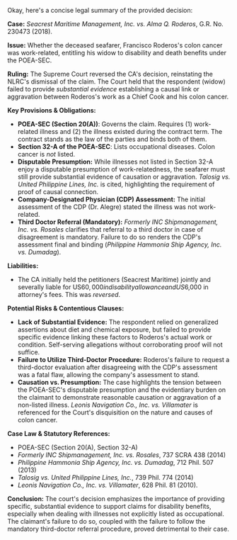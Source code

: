 Okay, here's a concise legal summary of the provided decision:

**Case:** *Seacrest Maritime Management, Inc. vs. Alma Q. Roderos*, G.R. No. 230473 (2018).

**Issue:** Whether the deceased seafarer, Francisco Roderos's colon cancer was work-related, entitling his widow to disability and death benefits under the POEA-SEC.

**Ruling:** The Supreme Court reversed the CA's decision, reinstating the NLRC's dismissal of the claim.  The Court held that the respondent (widow) failed to provide *substantial evidence* establishing a causal link or aggravation between Roderos's work as a Chief Cook and his colon cancer.

**Key Provisions & Obligations:**

*   **POEA-SEC (Section 20(A))**: Governs the claim. Requires (1) work-related illness and (2) the illness existed during the contract term. The contract stands as the law of the parties and binds both of them.
*   **Section 32-A of the POEA-SEC**: Lists occupational diseases. Colon cancer is *not* listed.
*   **Disputable Presumption:** While illnesses not listed in Section 32-A enjoy a disputable presumption of work-relatedness, the seafarer must still provide substantial evidence of causation or aggravation. *Talosig vs. United Philippine Lines, Inc.* is cited, highlighting the requirement of proof of causal connection.
*   **Company-Designated Physician (CDP) Assessment:** The initial assessment of the CDP (Dr. Alegre) stated the illness was not work-related.
*   **Third Doctor Referral (Mandatory):**  *Formerly INC Shipmanagement, Inc. vs. Rosales* clarifies that referral to a third doctor in case of disagreement is mandatory. Failure to do so renders the CDP's assessment final and binding (*Philippine Hammonia Ship Agency, Inc. vs. Dumadag*).

**Liabilities:**

*   The CA initially held the petitioners (Seacrest Maritime) jointly and severally liable for US$60,000 in disability allowance and US$6,000 in attorney's fees.  This was *reversed*.

**Potential Risks & Contentious Clauses:**

*   **Lack of Substantial Evidence:** The respondent relied on generalized assertions about diet and chemical exposure, but failed to provide specific evidence linking these factors to Roderos's actual work or condition. Self-serving allegations without corroborating proof will not suffice.
*   **Failure to Utilize Third-Doctor Procedure:**  Roderos's failure to request a third-doctor evaluation after disagreeing with the CDP's assessment was a fatal flaw, allowing the company's assessment to stand.
*   **Causation vs. Presumption:** The case highlights the tension between the POEA-SEC's disputable presumption and the evidentiary burden on the claimant to demonstrate reasonable causation or aggravation of a non-listed illness. *Leonis Navigation Co., Inc. vs. Villamater* is referenced for the Court's disquisition on the nature and causes of colon cancer.

**Case Law & Statutory References:**

*   POEA-SEC (Section 20(A), Section 32-A)
*   *Formerly INC Shipmanagement, Inc. vs. Rosales*, 737 SCRA 438 (2014)
*   *Philippine Hammonia Ship Agency, Inc. vs. Dumadag*, 712 Phil. 507 (2013)
*   *Talosig vs. United Philippine Lines, Inc.*, 739 Phil. 774 (2014)
*   *Leonis Navigation Co., Inc. vs. Villamater*, 628 Phil. 81 (2010).

**Conclusion:** The court's decision emphasizes the importance of providing specific, substantial evidence to support claims for disability benefits, especially when dealing with illnesses not explicitly listed as occupational. The claimant's failure to do so, coupled with the failure to follow the mandatory third-doctor referral procedure, proved detrimental to their case.

